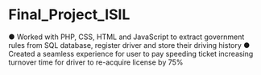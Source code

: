# Final_Project_ISIL
●	Worked with PHP, CSS, HTML and JavaScript to extract government rules from SQL database, register driver and store their driving history
●	Created a seamless experience for user to pay speeding ticket increasing turnover time for driver to re-acquire license by 75% 
